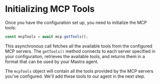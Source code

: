 # Initializing MCP Tools

Once you have the configuration set up, you need to initialize the MCP tools:

```typescript
const mcpTools = await mcp.getTools();
```

This asynchronous call fetches all the available tools from the configured MCP servers. The `getTools()` method connects to each server specified in your configuration, retrieves the available tools, and returns them in a format that can be used by your Mastra agent.

The `mcpTools` object will contain all the tools provided by the MCP servers you've configured. We'll add these tools to our agent in the next step.

